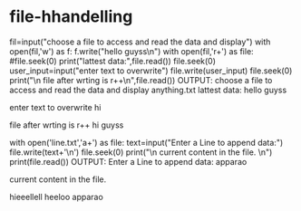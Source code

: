 # file-hhandelling
fil=input("choose a file to access and read the data and display")
with open(fil,'w') as f:
    f.write("hello guyss\n")
with open(fil,'r+') as file:
    #file.seek(0)
    print("lattest data:",file.read())
    file.seek(0)
    user_input=input("enter text to overwrite")
    file.write(user_input)
    file.seek(0)
    print("\n file after wrting is r++\n",file.read())
OUTPUT:
choose a file to access and read the data and display anything.txt
lattest data: hello guyss

enter text to overwrite hi   

 file after wrting is r++
 hi    guyss

with open('line.txt','a+') as file:
    text=input("Enter a Line to append data:")
    file.write(text+'\n')
    file.seek(0)
    print("\n current content in the file. \n")
    print(file.read())
OUTPUT:
Enter a Line to append data: apparao

 current content in the file. 

hieeellell
heeloo
apparao

